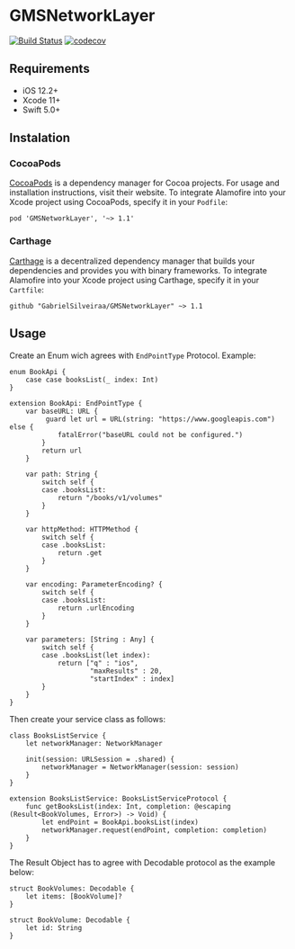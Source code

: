 # GMSNetworkLayer
[![Build Status](https://travis-ci.com/GabrielSilveiraa/GMSNetworkLayer.svg?branch=master)](https://travis-ci.com/GabrielSilveiraa/GMSNetworkLayer) [![codecov](https://codecov.io/gh/GabrielSilveiraa/GMSNetworkLayer/branch/master/graph/badge.svg)](https://codecov.io/gh/GabrielSilveiraa/GMSNetworkLayer)


## Requirements

- iOS 12.2+
- Xcode 11+
- Swift 5.0+

## Instalation

### CocoaPods

[CocoaPods](https://cocoapods.org) is a dependency manager for Cocoa projects. For usage and installation instructions, visit their website. To integrate Alamofire into your Xcode project using CocoaPods, specify it in your `Podfile`:

```
pod 'GMSNetworkLayer', '~> 1.1'
```

### Carthage

[Carthage](https://github.com/Carthage/Carthage) is a decentralized dependency manager that builds your dependencies and provides you with binary frameworks. To integrate Alamofire into your Xcode project using Carthage, specify it in your `Cartfile`:

```
github "GabrielSilveiraa/GMSNetworkLayer" ~> 1.1
```

## Usage

Create an Enum wich agrees with `EndPointType` Protocol. 
Example:

```
enum BookApi {
    case case booksList(_ index: Int)
}

extension BookApi: EndPointType {
    var baseURL: URL {
         guard let url = URL(string: "https://www.googleapis.com") else {
            fatalError("baseURL could not be configured.")
        }
        return url
    }
    
    var path: String {
        switch self {
        case .booksList:
            return "/books/v1/volumes"
        }
    }
    
    var httpMethod: HTTPMethod {
        switch self {
        case .booksList:
            return .get
        }
    }
    
    var encoding: ParameterEncoding? {
        switch self {
        case .booksList:
            return .urlEncoding
        }
    }
    
    var parameters: [String : Any] {
        switch self {
        case .booksList(let index):
            return ["q" : "ios",
                    "maxResults" : 20,
                    "startIndex" : index]
        }
    }
}
```
Then create your service class as follows:

```
class BooksListService {
    let networkManager: NetworkManager
    
    init(session: URLSession = .shared) {
        networkManager = NetworkManager(session: session)
    }
}

extension BooksListService: BooksListServiceProtocol {
    func getBooksList(index: Int, completion: @escaping (Result<BookVolumes, Error>) -> Void) {
        let endPoint = BookApi.booksList(index)
        networkManager.request(endPoint, completion: completion)
    }
}
```

The Result Object has to agree with Decodable protocol as the example below:

```
struct BookVolumes: Decodable {
    let items: [BookVolume]?
}

struct BookVolume: Decodable {
    let id: String
}
```
